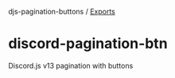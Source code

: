 djs-pagination-buttons / [Exports](modules.md)

# discord-pagination-btn
Discord.js v13 pagination with buttons
